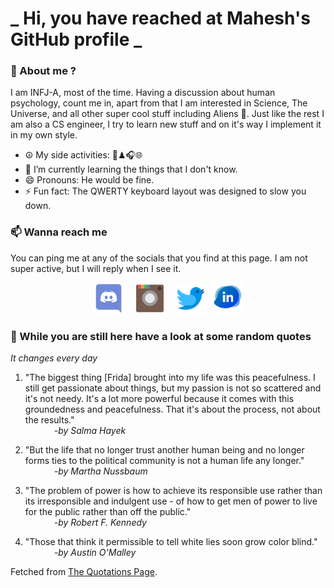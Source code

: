 # **_ Hi, you have reached at Mahesh's GitHub profile _**
### 🌸 About me ?
I am INFJ-A, most of the time. Having a discussion about human psychology, count me in, apart from that I am interested in Science, The Universe, and all other super cool stuff including Aliens 🤫. Just like the rest I am also a CS engineer, I try to learn new stuff and on it's way I implement it in my own style. 
- ☮ My side activities: 🎨♟🎧🌐
- 🌱 I’m currently learning the things that I don't know.
- 😄 Pronouns: He would be fine.
- ⚡ Fun fact: The QWERTY keyboard layout was designed to slow you down.

### 📫 Wanna reach me
You can ping me at any of the socials that you find at this page. I am not super active, but I will reply when I see it.
<p align="center">
<a href="https://discordapp.com/users/733328856957714472"><img src="./Assets/Papirus-Team-Papirus-Apps-Discord.svg" height="50px" width="50px" ></a>&nbsp; &nbsp;  
<a href ="https://instagram.com/obl1v_on"><img src="./Assets/Papirus-Team-Papirus-Apps-Instagram.svg" height="50px" width="50px" ></a>&nbsp;  &nbsp; 
<a href ="https://twitter.com/MaheshN2000"><img src="./Assets/Papirus-Team-Papirus-Apps-Twitter.svg" height ="50px" width="50px" ></a>&nbsp;
<a href ="https://linkedin.com/in/mahesh2000"><img src="./Assets/in.png" height ="50px" width="50px" ></a>

</p>



### 🔰 While you are still here have a look at some random quotes
*It changes every day*

<!-- BLOG-POST-LIST:START -->
 1.  "The biggest thing [Frida] brought into my life was this peacefulness. I still get passionate about things, but my passion is not so scattered and it's not needy. It's a lot more powerful because it comes with this groundedness and peacefulness. That it's about the process, not about the results." <br> &emsp;&emsp;&emsp; <i>-by Salma Hayek</i> 

 2.  "But the life that no longer trust another human being and no longer forms ties to the political community is not a human life any longer." <br> &emsp;&emsp;&emsp; <i>-by Martha Nussbaum</i> 

 3.  "The problem of power is how to achieve its responsible use rather than its irresponsible and indulgent use - of how to get men of power to live for the public rather than off the public." <br> &emsp;&emsp;&emsp; <i>-by Robert F. Kennedy</i> 

 4.  "Those that think it permissible to tell white lies soon grow color blind." <br> &emsp;&emsp;&emsp; <i>-by Austin O'Malley</i> 
<!-- BLOG-POST-LIST:END -->
Fetched from <a href="http://www.quotationspage.com/data/mqotd.rss"> The Quotations Page</a>.
<!-- The above quotes are fetched from " http://www.quotationspage.com/data/mqotd.rss " and the github action used was gautamkrishnar/blog-post-workflow@master -->
